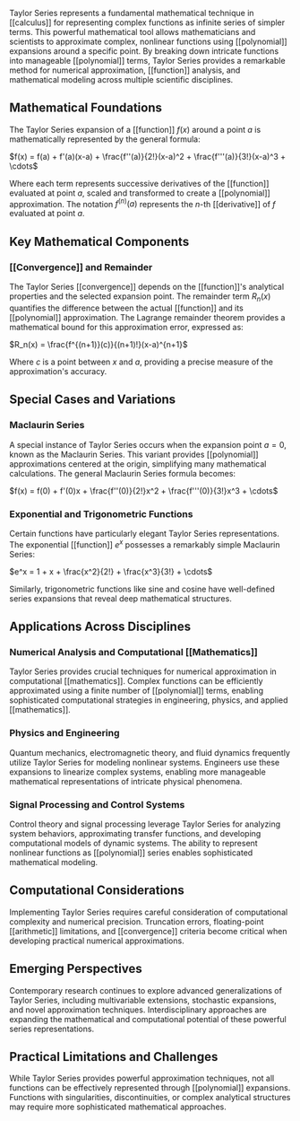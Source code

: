 Taylor Series represents a fundamental mathematical technique in [[calculus]] for representing complex functions as infinite series of simpler terms. This powerful mathematical tool allows mathematicians and scientists to approximate complex, nonlinear functions using [[polynomial]] expansions around a specific point. By breaking down intricate functions into manageable [[polynomial]] terms, Taylor Series provides a remarkable method for numerical approximation, [[function]] analysis, and mathematical modeling across multiple scientific disciplines.

## Mathematical Foundations

The Taylor Series expansion of a [[function]] $f(x)$ around a point $a$ is mathematically represented by the general formula:

$f(x) = f(a) + f'(a)(x-a) + \frac{f''(a)}{2!}(x-a)^2 + \frac{f'''(a)}{3!}(x-a)^3 + \cdots$

Where each term represents successive derivatives of the [[function]] evaluated at point $a$, scaled and transformed to create a [[polynomial]] approximation. The notation $f^{(n)}(a)$ represents the $n$-th [[derivative]] of $f$ evaluated at point $a$.

## Key Mathematical Components

### [[Convergence]] and Remainder

The Taylor Series [[convergence]] depends on the [[function]]'s analytical properties and the selected expansion point. The remainder term $R_n(x)$ quantifies the difference between the actual [[function]] and its [[polynomial]] approximation. The Lagrange remainder theorem provides a mathematical bound for this approximation error, expressed as:

$R_n(x) = \frac{f^{(n+1)}(c)}{(n+1)!}(x-a)^{n+1}$

Where $c$ is a point between $x$ and $a$, providing a precise measure of the approximation's accuracy.

## Special Cases and Variations

### Maclaurin Series

A special instance of Taylor Series occurs when the expansion point $a = 0$, known as the Maclaurin Series. This variant provides [[polynomial]] approximations centered at the origin, simplifying many mathematical calculations. The general Maclaurin Series formula becomes:

$f(x) = f(0) + f'(0)x + \frac{f''(0)}{2!}x^2 + \frac{f'''(0)}{3!}x^3 + \cdots$

### Exponential and Trigonometric Functions

Certain functions have particularly elegant Taylor Series representations. The exponential [[function]] $e^x$ possesses a remarkably simple Maclaurin Series:

$e^x = 1 + x + \frac{x^2}{2!} + \frac{x^3}{3!} + \cdots$

Similarly, trigonometric functions like sine and cosine have well-defined series expansions that reveal deep mathematical structures.

## Applications Across Disciplines

### Numerical Analysis and Computational [[Mathematics]]

Taylor Series provides crucial techniques for numerical approximation in computational [[mathematics]]. Complex functions can be efficiently approximated using a finite number of [[polynomial]] terms, enabling sophisticated computational strategies in engineering, physics, and applied [[mathematics]].

### Physics and Engineering

Quantum mechanics, electromagnetic theory, and fluid dynamics frequently utilize Taylor Series for modeling nonlinear systems. Engineers use these expansions to linearize complex systems, enabling more manageable mathematical representations of intricate physical phenomena.

### Signal Processing and Control Systems

Control theory and signal processing leverage Taylor Series for analyzing system behaviors, approximating transfer functions, and developing computational models of dynamic systems. The ability to represent nonlinear functions as [[polynomial]] series enables sophisticated mathematical modeling.

## Computational Considerations

Implementing Taylor Series requires careful consideration of computational complexity and numerical precision. Truncation errors, floating-point [[arithmetic]] limitations, and [[convergence]] criteria become critical when developing practical numerical approximations.

## Emerging Perspectives

Contemporary research continues to explore advanced generalizations of Taylor Series, including multivariable extensions, stochastic expansions, and novel approximation techniques. Interdisciplinary approaches are expanding the mathematical and computational potential of these powerful series representations.

## Practical Limitations and Challenges

While Taylor Series provides powerful approximation techniques, not all functions can be effectively represented through [[polynomial]] expansions. Functions with singularities, discontinuities, or complex analytical structures may require more sophisticated mathematical approaches.